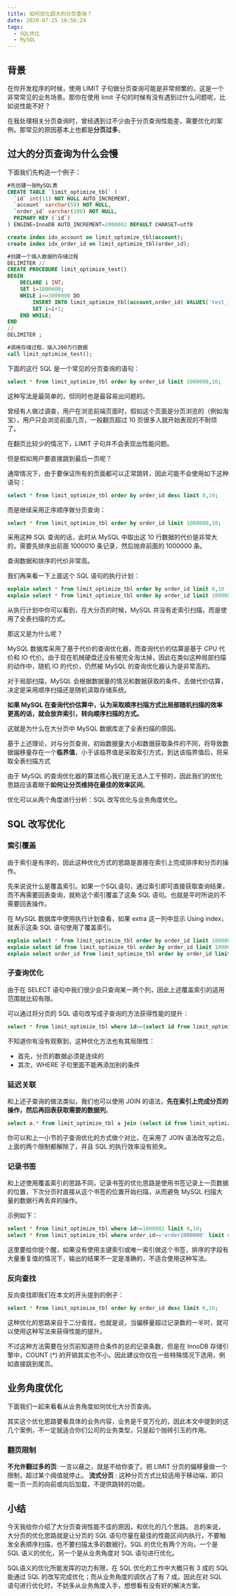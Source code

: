 ```yaml
---
title: 如何优化超大的分页查询？
date: 2020-07-25 16:56:24
tags: 
  - SQL优化
  - MySQL
---
```


## 背景

在你开发程序的时候，使用 LIMIT 子句做分页查询可能是非常频繁的，这是一个非常常见的业务场景。那你在使用 limit 子句的时候有没有遇到过什么问题呢，比如说性能不好？

在我处理相关分页查询时，曾经遇到过不少由于分页查询性能差，需要优化的案例。那常见的原因基本上也都是**分页过多**。

## 过大的分页查询为什么会慢

下面我们先构造一个例子：

```sql
#先创建一张MySQL表
CREATE TABLE `limit_optimize_tbl` (
  `id` int(11) NOT NULL AUTO_INCREMENT,
  `account` varchar(50) NOT NULL,
  `order_id` varchar(100) NOT NULL,
  PRIMARY KEY (`id`)
) ENGINE=InnoDB AUTO_INCREMENT=2000002 DEFAULT CHARSET=utf8

create index idx_account on limit_optimize_tbl(account);
create index idx_order_id on limit_optimize_tbl(order_id);

#创建一个插入数据的存储过程
DELIMITER //
CREATE PROCEDURE limit_optimize_test()
BEGIN
    DECLARE i INT;
    SET i=1000000;
    WHILE i<=3000000 DO
        INSERT INTO limit_optimize_tbl(account,order_id) VALUES('test_123',concat('order', i));
        SET i=i+1;
    END WHILE;
END
//
DELIMITER ;

#调用存储过程，插入200万行数据
call limit_optimize_test();
```

下面的这行 SQL 是一个常见的分页查询的语句：
```sql
select * from limit_optimize_tbl order by order_id limit 1000000,10;
```

这种写法是最简单的，但同时也是最容易出问题的。

曾经有人做过调查，用户在浏览前端页面时，假如这个页面是分页浏览的（例如淘宝），用户只会浏览前面几页，一般翻页超过 10 页很多人就开始表现的不耐烦了。

在翻页比较少的情况下，LIMIT 子句并不会表现出性能问题。

但是假如用户要直接跳到最后一页呢？

通常情况下，由于要保证所有的页面都可以正常跳转，因此可能不会使用如下这种语句：

```sql
select * from limit_optimize_tbl order by order_id desc limit 0,10;
```
而是继续采用正序顺序做分页查询：
```sql
select * from limit_optimize_tbl order by order_id limit 1000000,10;
```
采用这种 SQL 查询的话，此时从 MySQL 中取出这 10 行数据的代价是非常大的，需要先排序出前面 1000010 条记录，然后抛弃前面的 1000000 条。

查询数据和排序的代价非常高。

我们再来看一下上面这个 SQL 语句的执行计划：

```sql
explain select * from limit_optimize_tbl order by order_id limit 0,10 -- 命中索引
explain select * from limit_optimize_tbl order by order_id limit 1000000,10 -- 全表扫描
```
从执行计划中你可以看到，在大分页的时候，MySQL 并没有走索引扫描，而是使用了全表扫描的方式。

那这又是为什么呢？

MySQL 数据库采用了基于代价的查询优化器，而查询代价的估算是基于 CPU 代价和 IO 代价。由于现在机械硬盘还没有被完全淘汰掉，因此在类似这种局部扫描的动作中，随机 IO 的代价，仍然被 MySQL 的查询优化器认为是非常高的。

对于局部扫描，MySQL 会根据数据量的情况和数据获取的条件，去做代价估算，决定是采用顺序扫描还是随机读取存储系统。

**如果 MySQL 在查询代价估算中，认为采取顺序扫描方式比局部随机扫描的效率更高的话，就会放弃索引，转向顺序扫描的方式。**

这就是为什么在大分页中 MySQL 数据库走了全表扫描的原因。

基于上述理论，对与分页查询，初始数据量大小和数据获取条件的不同，将导致数据偏移量存在一个**临界值**，小于该临界值是采取索引方式，到达该临界值后，将采取全表扫描方式

由于 MySQL 的查询优化器的算法核心我们是无法人工干预的，因此我们的优化思路应该着眼于**如何让分页维持在最佳的效率区间**。

优化可以从两个角度进行分析：SQL 改写优化与业务角度优化。

## SQL 改写优化

### 索引覆盖

由于索引是有序的，因此这种优化方式的思路是直接在索引上完成排序和分页的操作。

先来说说什么是覆盖索引。如果一个SQL语句，通过索引即可直接获取查询结果，而不再需要回表查询，就称这个索引覆盖了这条 SQL 语句。也就是平时所说的不需要回表操作。

在 MySQL 数据库中使用执行计划查看，如果 extra 这一列中显示 Using index，就表示这条 SQL 语句使用了覆盖索引。

```sql
explain select * from limit_optimize_tbl order by order_id limit 1000000,10 -- 全表扫描
explain select id from limit_optimize_tbl order by order_id limit 1000000,10 -- 命中索引
explain select order_id from limit_optimize_tbl order by order_id limit 1000000,10 -- 命中索引
```

### 子查询优化

由于在 SELECT 语句中我们很少会只查询某一两个列，因此上述覆盖索引的适用范围就比较有限。

可以通过将分页的 SQL 语句改写成子查询的方法获得性能的提升：

```sql
select * from limit_optimize_tbl where id>=(select id from limit_optimize_tbl order by order_id limit 1000000,1) limit 10;
```

不知道你有没有观察到，这种优化方法也有其局限性：

- 首先，分页的数据必须是连续的
- 其次，WHERE 子句里面不能再添加别的条件

### 延迟关联

和上述子查询的做法类似，我们也可以使用 JOIN 的语法，**先在索引上完成分页的操作，然后再回表获取需要的数据列**。
```sql
select a.* from limit_optimize_tbl a join (select id from limit_optimize_tbl order by order_id limit 1000000,10) b on a.id=b.id;
```
你可以和上一小节的子查询优化的方式做个对比，在采用了 JOIN 语法改写之后，上面的两个限制都解除了，并且 SQL 的执行效率没有损失。

### 记录书签

和上述使用覆盖索引的思路不同，记录书签的优化思路是使用书签记录上一页数据的位置，下次分页时直接从这个书签的位置开始扫描，从而避免 MySQL 扫描大量的数据行再丢弃的操作。

示例如下：

```sql
select * from limit_optimize_tbl where id>=1000001 limit 0,10;
select * from limit_optimize_tbl where order_id>='order2000000' limit 0,10;
```

这里要给你提个醒，如果没有使用主键索引或唯一索引做这个书签，排序的字段有大量重复值的情况下，输出的结果不一定是准确的，不适合使用这种写法。

### 反向查找

反向查找即我们在本文的开头提到的例子：

```sql
select * from limit_optimize_tbl order by order_id desc limit 0,10;
```

这种优化的思路来自于二分查找，也就是说，当偏移量超过记录数的一半时，就可以使用这种写法来获得性能的提升。

不过这种方法需要在分页前知道符合条件的总的记录条数，但是在 InnoDB 存储引擎中，COUNT (*) 的开销其实也不小。因此建议你仅在一些特殊情况下选用，例如直接跳到尾页。

## 业务角度优化

下面我们一起来看看从业务角度如何优化大分页查询。

其实这个优化思路要看具体的业务内容，业务是千变万化的，因此本文中提到的这几个案例，不一定就适合你们公司的业务类型，只是起个抛砖引玉的作用。

###  翻页限制

**不允许翻过多的页**: 一言以蔽之，就是不给你查了。把 LIMIT 分页的偏移量做一个限制，超过某个阈值就停止。
**流式分页** : 这种分页方式比较适用于移动端，即只能一页一页的向前或向后加载，不提供跳转的功能。

## 小结

今天我给你介绍了大分页查询性能不佳的原因，和优化的几个思路。
总的来说，大分页的优化思路就是让分页的 SQL 语句尽量在最佳的性能区间内执行，不要触发全表顺序扫描，也不要扫描太多的数据行。SQL 的优化有两个方向，一个是 SQL 语义的优化，另一个是从业务角度对 SQL 语句进行优化。

SQL语义的优化所能发挥的功力有限，在 SQL 优化的工作中大概只有 3 成的 SQL 能通过 SQL 的改写完成优化；而从业务角度的调优占了有 7 成。因此在对 SQL 语句进行优化时，不妨多从业务角度入手，想想看有没有好的解决方案。








